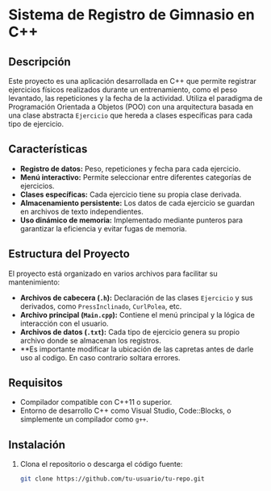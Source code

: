 # Sistema de Registro de Gimnasio en C++

## Descripción
Este proyecto es una aplicación desarrollada en C++ que permite registrar ejercicios físicos realizados durante un entrenamiento, como el peso levantado, las repeticiones y la fecha de la actividad. Utiliza el paradigma de Programación Orientada a Objetos (POO) con una arquitectura basada en una clase abstracta `Ejercicio` que hereda a clases específicas para cada tipo de ejercicio.

## Características
- **Registro de datos:** Peso, repeticiones y fecha para cada ejercicio.
- **Menú interactivo:** Permite seleccionar entre diferentes categorías de ejercicios.
- **Clases específicas:** Cada ejercicio tiene su propia clase derivada.
- **Almacenamiento persistente:** Los datos de cada ejercicio se guardan en archivos de texto independientes.
- **Uso dinámico de memoria:** Implementado mediante punteros para garantizar la eficiencia y evitar fugas de memoria.

## Estructura del Proyecto
El proyecto está organizado en varios archivos para facilitar su mantenimiento:

- **Archivos de cabecera (`.h`):** Declaración de las clases `Ejercicio` y sus derivados, como `PressInclinado`, `CurlPolea`, etc.
- **Archivo principal (`Main.cpp`):** Contiene el menú principal y la lógica de interacción con el usuario.
- **Archivos de datos (`.txt`):** Cada tipo de ejercicio genera su propio archivo donde se almacenan los registros.
- **Es importante modificar la ubicación de las capretas antes de darle uso al codigo. En caso contrario soltara errores.

## Requisitos
- Compilador compatible con C++11 o superior.
- Entorno de desarrollo C++ como Visual Studio, Code::Blocks, o simplemente un compilador como `g++`.

## Instalación
1. Clona el repositorio o descarga el código fuente:
   ```bash
   git clone https://github.com/tu-usuario/tu-repo.git
